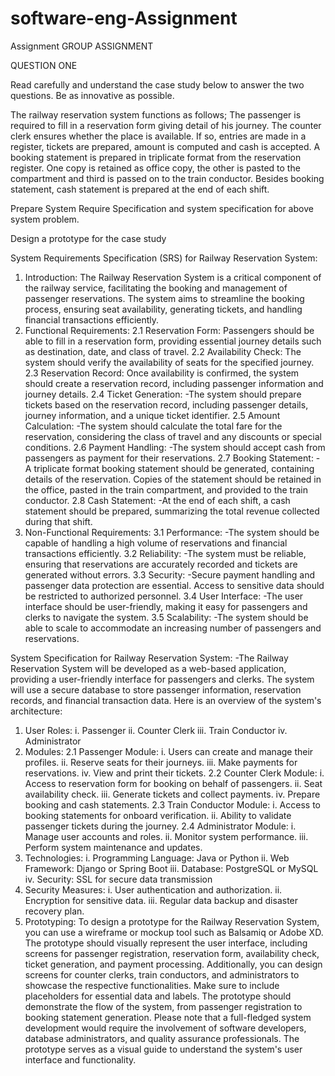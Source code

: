 # software-eng-Assignment
Assignment 
GROUP ASSIGNMENT							

QUESTION ONE

Read carefully and understand the case study below to answer the two questions. Be as   innovative as possible.

 The railway reservation system functions as follows;
The passenger is required to fill in a reservation form giving detail of his journey. The counter clerk ensures whether the place is available. If so, entries are made in a register, tickets are prepared, amount is computed and cash is accepted. 
A booking statement is prepared in triplicate format from the reservation register. One copy is retained as office copy, the other is pasted to the compartment and third is passed on to the train conductor. Besides booking statement, cash statement is prepared at the end of each shift.

Prepare System Require Specification and system specification for above system problem.

Design a prototype for the case study

 System Requirements Specification (SRS) for Railway Reservation System:
1. Introduction: The Railway Reservation System is a critical component of the railway service, facilitating the booking and management of passenger reservations. The system aims to streamline the booking process, ensuring seat availability, generating tickets, and handling financial transactions efficiently.
2. Functional Requirements:
2.1 Reservation Form: Passengers should be able to fill in a reservation form, providing essential journey details such as destination, date, and class of travel.
2.2 Availability Check: The system should verify the availability of seats for the specified journey.
2.3 Reservation Record: Once availability is confirmed, the system should create a reservation record, including passenger information and journey details.
2.4 Ticket Generation: -The system should prepare tickets based on the reservation record, including passenger details, journey information, and a unique ticket identifier.
2.5 Amount Calculation: -The system should calculate the total fare for the reservation, considering the class of travel and any discounts or special conditions.
2.6 Payment Handling: -The system should accept cash from passengers as payment for their reservations.
2.7 Booking Statement: -A triplicate format booking statement should be generated, containing details of the reservation. Copies of the statement should be retained in the office, pasted in the train compartment, and provided to the train conductor.
2.8 Cash Statement: -At the end of each shift, a cash statement should be prepared, summarizing the total revenue collected during that shift.
3. Non-Functional Requirements:
3.1 Performance: -The system should be capable of handling a high volume of reservations and financial transactions efficiently.
3.2 Reliability: -The system must be reliable, ensuring that reservations are accurately recorded and tickets are generated without errors.
3.3 Security: -Secure payment handling and passenger data protection are essential. Access to sensitive data should be restricted to authorized personnel.
3.4 User Interface: -The user interface should be user-friendly, making it easy for passengers and clerks to navigate the system.
3.5 Scalability: -The system should be able to scale to accommodate an increasing number of passengers and reservations.

System Specification for Railway Reservation System: -The Railway Reservation System will be developed as a web-based application, providing a user-friendly interface for passengers and clerks. The system will use a secure database to store passenger information, reservation records, and financial transaction data.
Here is an overview of the system's architecture:
1. User Roles:
i.	Passenger
ii.	Counter Clerk
iii.	Train Conductor
iv.	Administrator
2. Modules:
2.1 Passenger Module:
i.	Users can create and manage their profiles.
ii.	Reserve seats for their journeys.
iii.	Make payments for reservations.
iv.	View and print their tickets.
2.2 Counter Clerk Module:
i.	Access to reservation form for booking on behalf of passengers.
ii.	Seat availability check.
iii.	Generate tickets and collect payments.
iv.	Prepare booking and cash statements.
2.3 Train Conductor Module:
i.	Access to booking statements for onboard verification.
ii.	Ability to validate passenger tickets during the journey.
2.4 Administrator Module:
i.	Manage user accounts and roles.
ii.	Monitor system performance.
iii.	Perform system maintenance and updates.
3. Technologies:
i.	Programming Language: Java or Python
ii.	Web Framework: Django or Spring Boot
iii.	Database: PostgreSQL or MySQL
iv.	Security: SSL for secure data transmission
4. Security Measures:
i.	User authentication and authorization.
ii.	Encryption for sensitive data.
iii.	Regular data backup and disaster recovery plan.
5. Prototyping:
To design a prototype for the Railway Reservation System, you can use a wireframe or mockup tool such as Balsamiq or Adobe XD. The prototype should visually represent the user interface, including screens for passenger registration, reservation form, availability check, ticket generation, and payment processing. Additionally, you can design screens for counter clerks, train conductors, and administrators to showcase the respective functionalities. Make sure to include placeholders for essential data and labels. The prototype should demonstrate the flow of the system, from passenger registration to booking statement generation.
Please note that a full-fledged system development would require the involvement of software developers, database administrators, and quality assurance professionals. The prototype serves as a visual guide to understand the system's user interface and functionality.



